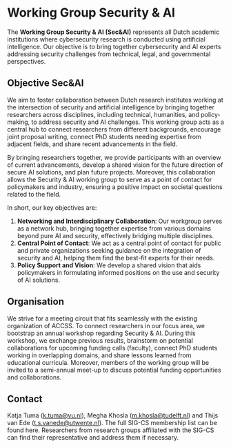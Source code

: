 # Working Group Security & AI

The **Working Group Security & AI (Sec&AI)** represents all Dutch academic institutions where cybersecurity research is conducted using artificial intelligence. Our objective is to bring together cybersecurity and AI experts addressing security challenges from technical, legal, and governmental perspectives.

## Objective Sec&AI
We aim to foster collaboration between Dutch research institutes working at the intersection of security and artificial intelligence by bringing together researchers across disciplines, including technical, humanities, and policy-making, to address security and AI challenges. This working group acts as a central hub to connect researchers from different backgrounds, encourage joint proposal writing, connect PhD students needing expertise from adjacent fields, and share recent advancements in the field.

By bringing researchers together, we provide participants with an overview of current advancements, develop a shared vision for the future direction of secure AI solutions, and plan future projects. Moreover, this collaboration allows the Security & AI working group to serve as a point of contact for policymakers and industry, ensuring a positive impact on societal questions related to the field.

In short, our key objectives are:
1. **Networking and Interdisciplinary Collaboration**: Our workgroup serves as a network hub, bringing together expertise from various domains beyond pure AI and security, effectively bridging multiple disciplines.
2. **Central Point of Contact**: We act as a central point of contact for public and private organizations seeking guidance on the integration of security and AI, helping them find the best-fit experts for their needs.
3. **Policy Support and Vision**: We develop a shared vision that aids policymakers in formulating informed positions on the use and security of AI solutions. 

## Organisation
We strive for a meeting circuit that fits seamlessly with the existing organization of ACCSS. To connect researchers in our focus area, we bootstrap an annual workshop regarding Security & AI. During this workshop, we exchange previous results, brainstorm on potential collaborations for upcoming funding calls (faculty), connect PhD students working in overlapping domains, and share lessons learned from educational curricula. Moreover, members of the working group will be invited to a semi-annual meet-up to discuss potential funding opportunities and collaborations. 

## Contact
Katja Tuma ([k.tuma@vu.nl](mailto:k.tuma@vu.nl)), Megha Khosla ([m.khosla@tudelft.nl](mailto:m.khosla@tudelft.nl)) and Thijs van Ede ([t.s.vanede@utwente.nl](mailto:t.s.vanede@utwente.nl)). The full SIG-CS membership list can be found here. Researchers from research groups affiliated with the SIG-CS can find their representative and address them if necessary.